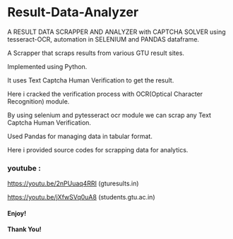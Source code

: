 # Result-Data-Analyzer
A RESULT DATA SCRAPPER AND ANALYZER with CAPTCHA SOLVER using tesseract-OCR, automation in SELENIUM and PANDAS dataframe.

A Scrapper that scraps results from various GTU result sites.

Implemented using Python.

It uses Text Captcha Human Verification to get the result.

Here i cracked the verification process with OCR(Optical Character Recognition) module.

By using selenium and pytesseract ocr module we can scrap any Text Captcha Human Verification.

Used Pandas for managing data in tabular format.

Here i provided source codes for scrapping data for analytics.

### youtube :

https://youtu.be/2nPUuaq4RRI (gturesults.in)

https://youtu.be/jXfwSVq0uA8 (students.gtu.ac.in)

#### Enjoy!

#### Thank You!
